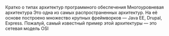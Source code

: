 Кратко о типах архитектур программного обеспечения
Многоуровневая архитектура
Это одна из самых распространенных архитектур. На её основе построено множество крупных фреймворков — Java EE, Drupal, Express. Пожалуй, самый известный пример этой архитектуры — это сетевая модель OSI
